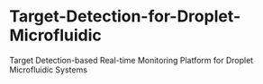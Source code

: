 # Target-Detection-for-Droplet-Microfluidic
Target Detection-based Real-time Monitoring Platform for Droplet Microfluidic Systems
